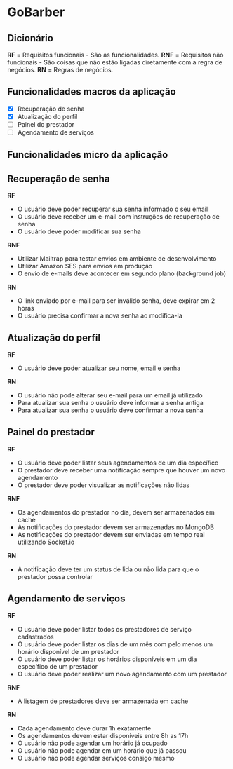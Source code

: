 # GoBarber

## Dicionário

**RF** = Requisitos funcionais - São as funcionalidades.
**RNF** = Requisitos não funcionais - São coisas que não estão ligadas diretamente com a regra de negócios.
**RN** = Regras de negócios.

## Funcionalidades macros da aplicação

- [x] Recuperação de senha
- [x] Atualização do perfil
- [ ] Painel do prestador
- [ ] Agendamento de serviços

## Funcionalidades micro da aplicação

## Recuperação de senha

**RF**

- O usuário deve poder recuperar sua senha informado o seu email
- O usuário deve receber um e-mail com instruções de recuperação de senha
- O usuário deve poder modificar sua senha

**RNF**

- Utilizar Mailtrap para testar envios em ambiente de desenvolvimento
- Utilizar Amazon SES para envios em produção
- O envio de e-mails deve acontecer em segundo plano (background job)

**RN**

- O link enviado por e-mail para ser inválido senha, deve expirar em 2 horas
- O usuário precisa confirmar a nova senha ao modifica-la

## Atualização do perfil

**RF**

- O usuário deve poder atualizar seu nome, email e senha

**RN**

- O usuário não pode alterar seu e-mail para um email já utilizado
- Para atualizar sua senha o usuário deve informar a senha antiga
- Para atualizar sua senha o usuário deve confirmar a nova senha

## Painel do prestador

**RF**

- O usuário deve poder listar seus agendamentos de um dia específico
- O prestador deve receber uma notificação sempre que houver um novo agendamento
- O prestador deve poder visualizar as notificações não lidas

**RNF**

- Os agendamentos do prestador no dia, devem ser armazenados em cache
- As notificações do prestador devem ser armazenadas no MongoDB
- As notificações do prestador devem ser enviadas em tempo real utilizando Socket.io

**RN**

- A notificação deve ter um status de lida ou não lida para que o prestador possa controlar

## Agendamento de serviços

**RF**

- O usuário deve poder listar todos os prestadores de serviço cadastrados
- O usuário deve poder listar os dias de um mês com pelo menos um horário disponível de um prestador
- O usuário deve poder listar os horários disponíveis em um dia específico de um prestador
- O usuário deve poder realizar um novo agendamento com um prestador

**RNF**

- A listagem de prestadores deve ser armazenada em cache

**RN**

- Cada agendamento deve durar 1h exatamente
- Os agendamentos devem estar disponíveis entre 8h as 17h
- O usuário não pode agendar um horário já ocupado
- O usuário não pode agendar em um horário que já passou
- O usuário não pode agendar serviços consigo mesmo
